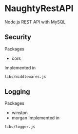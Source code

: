 # NaughtyRestAPI

Node.js REST API with MySQL

## Security
Packages
  * cors

Implemented in
```bash
libs/middlewares.js
```

## Logging
Packages
  * winston
  * morgan
Implemented in
```bash
libs/logger.js
````
